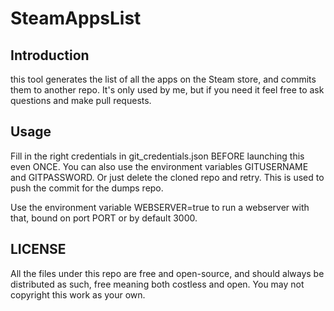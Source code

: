 SteamAppsList
===

## Introduction

this tool generates the list of all the apps on the Steam store, and commits them to another repo.
It's only used by me, but if you need it feel free to ask questions and make pull requests.

## Usage

Fill in the right credentials in git_credentials.json BEFORE launching this even ONCE.
You can also use the environment variables GITUSERNAME and GITPASSWORD.
Or just delete the cloned repo and retry.
This is used to push the commit for the dumps repo.

Use the environment variable WEBSERVER=true to run a webserver with that, bound on port PORT or by default 3000.

## LICENSE

All the files under this repo are free and open-source, and should always be distributed as such,
free meaning both costless and open.
You may not copyright this work as your own.
